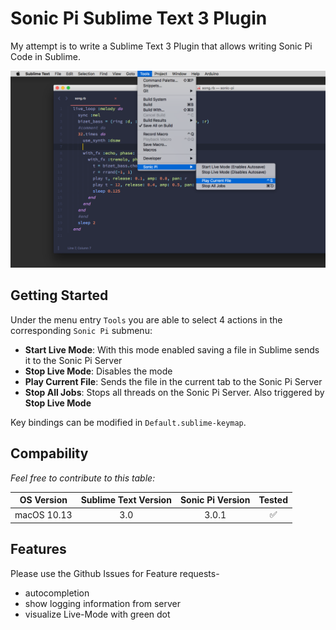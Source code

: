 # Sonic Pi Sublime Text 3 Plugin

My attempt is to write a Sublime Text 3 Plugin that allows writing Sonic Pi Code in Sublime. 

<img src="screen.png" alt="screenshot"/>

## Getting Started

Under the menu entry `Tools` you are able to select 4 actions in the corresponding `Sonic Pi` submenu:
* **Start Live Mode**: With this mode enabled saving a file in Sublime sends it to the Sonic Pi Server
* **Stop Live Mode**: Disables the mode
* **Play Current File**: Sends the file in the current tab to the Sonic Pi Server
* **Stop All Jobs**: Stops all threads on the Sonic Pi Server. Also triggered by **Stop Live Mode**

Key bindings can be modified in `Default.sublime-keymap`.

## Compability

*Feel free to contribute to this table:*

| OS Version | Sublime Text Version | Sonic Pi Version | Tested |
|:-:|:-:|:-:|:-:|
| macOS 10.13 | 3.0 | 3.0.1 | ✅ |


## Features
Please use the Github Issues for Feature requests-

* autocompletion
* show logging information from server
* visualize Live-Mode with green dot
